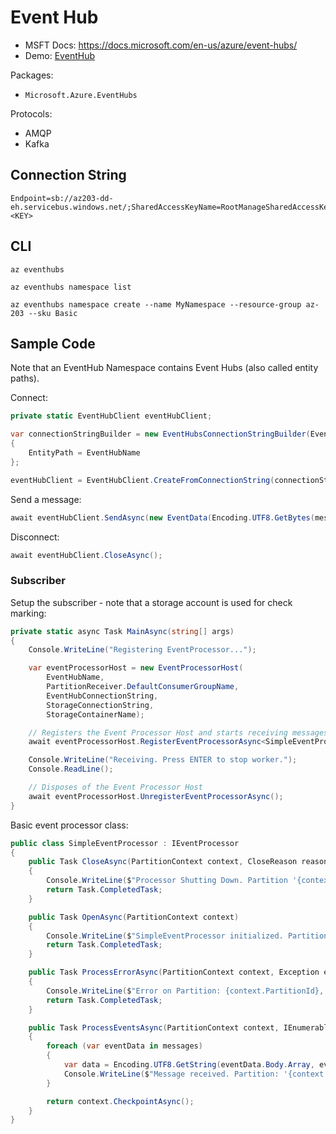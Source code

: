 # Event Hub

* MSFT Docs: https://docs.microsoft.com/en-us/azure/event-hubs/
* Demo: [EventHub](EventHub)

Packages:

- `Microsoft.Azure.EventHubs`

Protocols:

- AMQP
- Kafka

## Connection String

    Endpoint=sb://az203-dd-eh.servicebus.windows.net/;SharedAccessKeyName=RootManageSharedAccessKey;SharedAccessKey=<KEY>

## CLI

    az eventhubs

    az eventhubs namespace list

    az eventhubs namespace create --name MyNamespace --resource-group az-203 --sku Basic

## Sample Code

Note that an EventHub Namespace contains Event Hubs (also called entity paths).

Connect:

```C#
private static EventHubClient eventHubClient;

var connectionStringBuilder = new EventHubsConnectionStringBuilder(EventHubConnectionString)
{
    EntityPath = EventHubName
};

eventHubClient = EventHubClient.CreateFromConnectionString(connectionStringBuilder.ToString());
```

Send a message:

```C#
await eventHubClient.SendAsync(new EventData(Encoding.UTF8.GetBytes(message)));
```

Disconnect:

```C#
await eventHubClient.CloseAsync();
```

### Subscriber

Setup the subscriber - note that a storage account is used for check marking:

```C#
private static async Task MainAsync(string[] args)
{
    Console.WriteLine("Registering EventProcessor...");

    var eventProcessorHost = new EventProcessorHost(
        EventHubName,
        PartitionReceiver.DefaultConsumerGroupName,
        EventHubConnectionString,
        StorageConnectionString,
        StorageContainerName);

    // Registers the Event Processor Host and starts receiving messages
    await eventProcessorHost.RegisterEventProcessorAsync<SimpleEventProcessor>();

    Console.WriteLine("Receiving. Press ENTER to stop worker.");
    Console.ReadLine();

    // Disposes of the Event Processor Host
    await eventProcessorHost.UnregisterEventProcessorAsync();
}
```

Basic event processor class:

```C#
public class SimpleEventProcessor : IEventProcessor
{
    public Task CloseAsync(PartitionContext context, CloseReason reason)
    {
        Console.WriteLine($"Processor Shutting Down. Partition '{context.PartitionId}', Reason: '{reason}'.");
        return Task.CompletedTask;
    }

    public Task OpenAsync(PartitionContext context)
    {
        Console.WriteLine($"SimpleEventProcessor initialized. Partition: '{context.PartitionId}'");
        return Task.CompletedTask;
    }

    public Task ProcessErrorAsync(PartitionContext context, Exception error)
    {
        Console.WriteLine($"Error on Partition: {context.PartitionId}, Error: {error.Message}");
        return Task.CompletedTask;
    }

    public Task ProcessEventsAsync(PartitionContext context, IEnumerable<EventData> messages)
    {
        foreach (var eventData in messages)
        {
            var data = Encoding.UTF8.GetString(eventData.Body.Array, eventData.Body.Offset, eventData.Body.Count);
            Console.WriteLine($"Message received. Partition: '{context.PartitionId}', Data: '{data}'");
        }

        return context.CheckpointAsync();
    }
}
```
